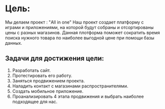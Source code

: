 # Цель: 
Мы делаем проект : "All in one"
Наш проект создает   платформу с играми и приложениями, на которой будут собраны и отсортированы цены с разных магазинов. Данная плотформа поможет сократить время поиска нужного товара по наиболее выгодной цене  при помощи базы данных.

## Задачи для достижения цели:
1. Разработать сайт.
2. Протестировать его работу.
3. Заняться продвижением проекта.
4. Наладить контакт с магазинами    распространителями.
4. Создать мобильное приложение.
5. Проанализировать 4 этапа продвижения и    выбрать наиболее подходящее для нас.
 